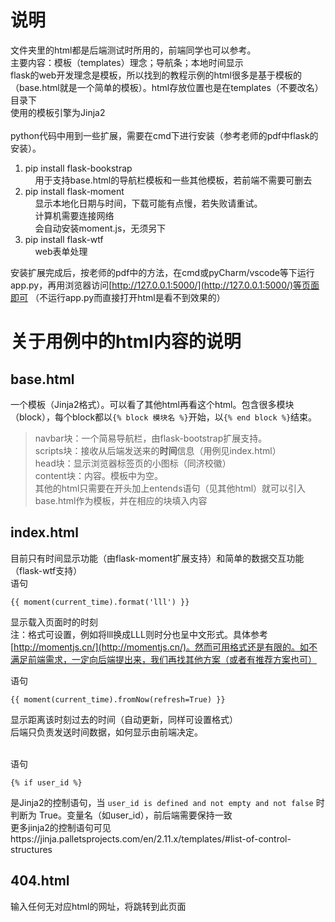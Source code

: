# 说明 #
文件夹里的html都是后端测试时所用的，前端同学也可以参考。 <br> 
主要内容：模板（templates）理念；导航条；本地时间显示 <br>
flask的web开发理念是模板，所以找到的教程示例的html很多是基于模板的（base.html就是一个简单的模板）。html存放位置也是在templates（不要改名）目录下 <br>
使用的模板引擎为Jinja2 <br> <br>
python代码中用到一些扩展，需要在cmd下进行安装（参考老师的pdf中flask的安装）。<br>
1. pip install flask-bookstrap <br>
&nbsp;&nbsp;&nbsp;&nbsp;用于支持base.html的导航栏模板和一些其他模板，若前端不需要可删去<br>
2. pip install flask-moment <br>
&nbsp;&nbsp;&nbsp;&nbsp;显示本地化日期与时间，下载可能有点慢，若失败请重试。 <br>
&nbsp;&nbsp;&nbsp;&nbsp;计算机需要连接网络 <br>
&nbsp;&nbsp;&nbsp;&nbsp;会自动安装moment.js，无须另下 <br>
3. pip install flask-wtf <br>
&nbsp;&nbsp;&nbsp;&nbsp;web表单处理

安装扩展完成后，按老师的pdf中的方法，在cmd或pyCharm/vscode等下运行app.py，再用浏览器访问[http://127.0.0.1:5000/](http://127.0.0.1:5000/)等页面即可 （不运行app.py而直接打开html是看不到效果的）<br>

# 关于用例中的html内容的说明 #
## base.html ##
一个模板（Jinja2格式）。可以看了其他html再看这个html。包含很多模块（block），每个block都以`{% block 模块名 %}`开始，以`{% end block %}`结束。
> navbar块：一个简易导航栏，由flask-bootstrap扩展支持。<br>
> scripts块：接收从后端发送来的**时间**信息（用例见index.html）<br>
> head块：显示浏览器标签页的小图标（同济校徽）<br>
> content块：内容。模板中为空。<br>
其他的html只需要在开头加上entends语句（见其他html）就可以引入base.html作为模板，并在相应的块填入内容 <br>

## index.html ##
目前只有时间显示功能（由flask-moment扩展支持）和简单的数据交互功能（flask-wtf支持） <br>
语句

    {{ moment(current_time).format('lll') }}
显示载入页面时的时刻<br>
注：格式可设置，例如将lll换成LLL则时分也呈中文形式。具体参考[http://momentjs.cn/](http://momentjs.cn/)。然而可用格式还是有限的。如不满足前端需求，一定向后端提出来，我们再找其他方案（或者有推荐方案也可）

语句

    {{ moment(current_time).fromNow(refresh=True) }}
显示距离该时刻过去的时间（自动更新，同样可设置格式）<br>
后端只负责发送时间数据，如何显示由前端决定。<br><br>

语句

    {% if user_id %}
是Jinja2的控制语句，当 `user_id is defined and not empty and not false` 时判断为 True。变量名（如user_id），前后端需要保持一致 <br>
更多jinja2的控制语句可见https://jinja.palletsprojects.com/en/2.11.x/templates/#list-of-control-structures <br>

## 404.html ##
输入任何无对应html的网址，将跳转到此页面<br>
